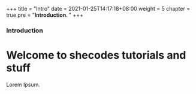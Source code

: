 +++
title = "Intro"
date = 2021-01-25T14:17:18+08:00
weight = 5
chapter = true
pre = "<b>Introduction. </b>"
+++

### Introduction

# Welcome to shecodes tutorials and stuff

Lorem Ipsum.